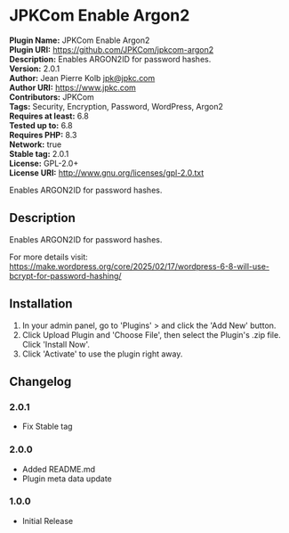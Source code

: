 # JPKCom Enable Argon2

**Plugin Name:** JPKCom Enable Argon2  
**Plugin URI:** https://github.com/JPKCom/jpkcom-argon2  
**Description:** Enables ARGON2ID for password hashes.  
**Version:** 2.0.1  
**Author:** Jean Pierre Kolb <jpk@jpkc.com>  
**Author URI:** https://www.jpkc.com  
**Contributors:** JPKCom  
**Tags:** Security, Encryption, Password, WordPress, Argon2  
**Requires at least:** 6.8  
**Tested up to:** 6.8  
**Requires PHP:** 8.3  
**Network:** true  
**Stable tag:** 2.0.1  
**License:** GPL-2.0+  
**License URI:** http://www.gnu.org/licenses/gpl-2.0.txt

Enables ARGON2ID for password hashes.


## Description

Enables ARGON2ID for password hashes.

For more details visit: https://make.wordpress.org/core/2025/02/17/wordpress-6-8-will-use-bcrypt-for-password-hashing/


## Installation

1. In your admin panel, go to 'Plugins' > and click the 'Add New' button.
2. Click Upload Plugin and 'Choose File', then select the Plugin's .zip file. Click 'Install Now'.
3. Click 'Activate' to use the plugin right away.


## Changelog

### 2.0.1
* Fix Stable tag

### 2.0.0
* Added README.md
* Plugin meta data update

### 1.0.0
* Initial Release
